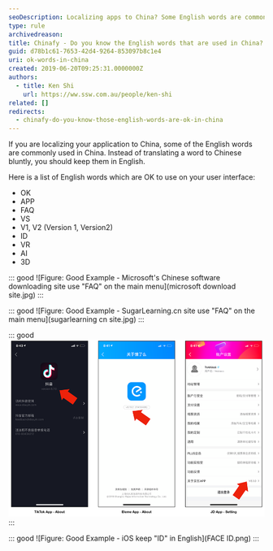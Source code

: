 ```yaml
---
seoDescription: Localizing apps to China? Some English words are commonly accepted and can be used as-is on your user interface.
type: rule
archivedreason:
title: Chinafy - Do you know the English words that are used in China?
guid: d78b1c61-7653-42d4-9264-853097b8c1e4
uri: ok-words-in-china
created: 2019-06-20T09:25:31.0000000Z
authors:
  - title: Ken Shi
    url: https://ww.ssw.com.au/people/ken-shi
related: []
redirects:
  - chinafy-do-you-know-those-english-words-are-ok-in-china
---
```


If you are localizing your application to China, some of the English words are commonly used in China. Instead of translating a word to Chinese bluntly, you should keep them in English.

<!--endintro-->

Here is a list of English words which are OK to use on your user interface:

- OK
- APP
- FAQ
- VS
- V1, V2 (Version 1, Version2)
- ID
- VR
- AI
- 3D

::: good
![Figure: Good Example - Microsoft's Chinese software downloading site use "FAQ" on the main menu](microsoft download site.jpg)
:::

::: good
![Figure: Good Example - SugarLearning.cn site use "FAQ" on the main menu](sugarlearning cn site.jpg)
:::

::: good
![Figure: Good Example - Apps keep "V" or "Version" in English](versionok.png)
:::

::: good
![Figure: Good Example - iOS keep "ID" in English](FACE ID.png)
:::
